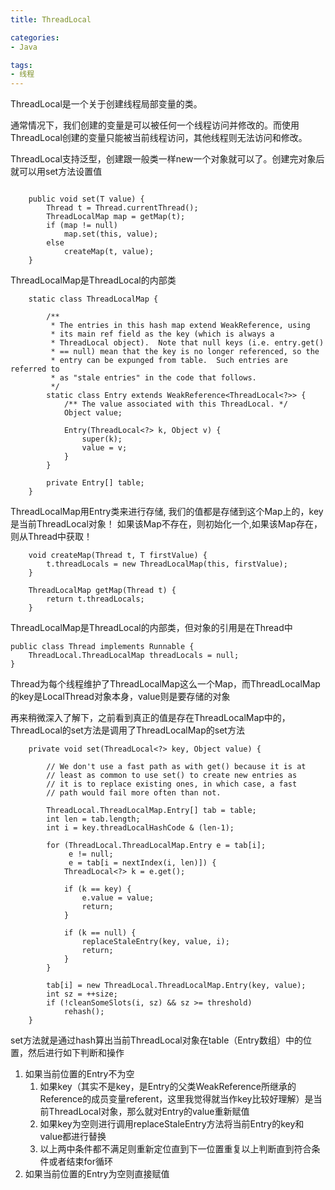 ```yaml
---
title: ThreadLocal

categories: 
- Java

tags:
- 线程
---
```


ThreadLocal是一个关于创建线程局部变量的类。

通常情况下，我们创建的变量是可以被任何一个线程访问并修改的。而使用ThreadLocal创建的变量只能被当前线程访问，其他线程则无法访问和修改。

ThreadLocal支持泛型，创建跟一般类一样new一个对象就可以了。创建完对象后就可以用set方法设置值

<!--more-->
```

    public void set(T value) {
        Thread t = Thread.currentThread();
        ThreadLocalMap map = getMap(t);
        if (map != null)
            map.set(this, value);
        else
            createMap(t, value);
    }

```


ThreadLocalMap是ThreadLocal的内部类


```
    static class ThreadLocalMap {

        /**
         * The entries in this hash map extend WeakReference, using
         * its main ref field as the key (which is always a
         * ThreadLocal object).  Note that null keys (i.e. entry.get()
         * == null) mean that the key is no longer referenced, so the
         * entry can be expunged from table.  Such entries are referred to
         * as "stale entries" in the code that follows.
         */
        static class Entry extends WeakReference<ThreadLocal<?>> {
            /** The value associated with this ThreadLocal. */
            Object value;

            Entry(ThreadLocal<?> k, Object v) {
                super(k);
                value = v;
            }
        }
        
        private Entry[] table;
    }
```

ThreadLocalMap用Entry类来进行存储,
我们的值都是存储到这个Map上的，key是当前ThreadLocal对象！
如果该Map不存在，则初始化一个,如果该Map存在，则从Thread中获取！


```
    void createMap(Thread t, T firstValue) {
        t.threadLocals = new ThreadLocalMap(this, firstValue);
    }
```

```
    ThreadLocalMap getMap(Thread t) {
        return t.threadLocals;
    }
```

ThreadLocalMap是ThreadLocal的内部类，但对象的引用是在Thread中

```
public class Thread implements Runnable {
    ThreadLocal.ThreadLocalMap threadLocals = null;
}
```

Thread为每个线程维护了ThreadLocalMap这么一个Map，而ThreadLocalMap的key是LocalThread对象本身，value则是要存储的对象



再来稍微深入了解下，之前看到真正的值是存在ThreadLocalMap中的，ThreadLocal的set方法是调用了ThreadLocalMap的set方法


```
    private void set(ThreadLocal<?> key, Object value) {

        // We don't use a fast path as with get() because it is at
        // least as common to use set() to create new entries as
        // it is to replace existing ones, in which case, a fast
        // path would fail more often than not.

        ThreadLocal.ThreadLocalMap.Entry[] tab = table;
        int len = tab.length;
        int i = key.threadLocalHashCode & (len-1);

        for (ThreadLocal.ThreadLocalMap.Entry e = tab[i];
             e != null;
             e = tab[i = nextIndex(i, len)]) {
            ThreadLocal<?> k = e.get();

            if (k == key) {
                e.value = value;
                return;
            }

            if (k == null) {
                replaceStaleEntry(key, value, i);
                return;
            }
        }

        tab[i] = new ThreadLocal.ThreadLocalMap.Entry(key, value);
        int sz = ++size;
        if (!cleanSomeSlots(i, sz) && sz >= threshold)
            rehash();
    }
```


set方法就是通过hash算出当前ThreadLocal对象在table（Entry数组）中的位置，然后进行如下判断和操作


1. 如果当前位置的Entry不为空
    1. 如果key（其实不是key，是Entry的父类WeakReference所继承的Reference的成员变量referent，这里我觉得就当作key比较好理解）是当前ThreadLocal对象，那么就对Entry的value重新赋值
    2. 如果key为空则进行调用replaceStaleEntry方法将当前Entry的key和value都进行替换
    3. 以上两中条件都不满足则重新定位直到下一位置重复以上判断直到符合条件或者结束for循环
2. 如果当前位置的Entry为空则直接赋值